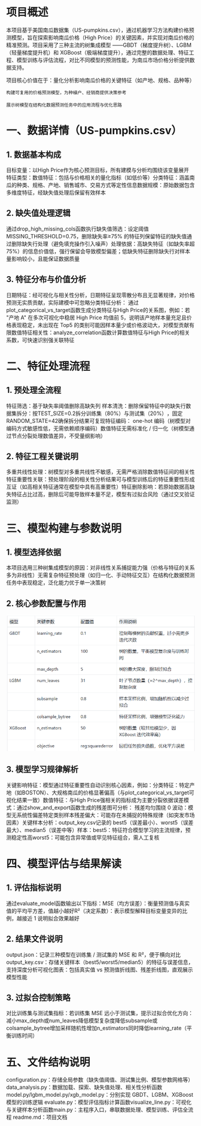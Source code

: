 # 项目概述​
本项目基于美国南瓜数据集（US-pumpkins.csv），通过机器学习方法构建价格预测模型，旨在探索影响南瓜价格（High Price）的关键因素，并实现对南瓜价格的精准预测。项目采用了三种主流的树集成模型 ——GBDT（梯度提升树）、LGBM（轻量梯度提升机）和 XGBoost（极端梯度提升），通过完整的数据处理、特征工程、模型训练与评估流程，对比不同模型的预测性能，为南瓜市场价格分析提供数据支持。​

项目核心价值在于：​
    量化分析影响南瓜价格的关键特征（如产地、规格、品种等）​

    构建可复用的价格预测模型，为种植户、经销商提供决策参考​
    
    展示树模型在结构化数据预测任务中的应用流程与优化思路

# 一、数据详情（US-pumpkins.csv）​
## 1. 数据基本构成​
 目标变量：以High Price作为核心预测目标，所有建模与分析均围绕该变量展开​
 特征类型：​
    数值特征：包括与价格相关的量化指标（如低价等）​
    分类特征：涵盖南瓜的种类、规格、产地、销售城市、交易方式等定性信息​
    数据规模：原始数据包含多维度特征，经缺失值处理后保留有效样本​
## 2. 缺失值处理逻辑​
通过drop_high_missing_cols函数执行缺失值筛选：​
    设定阈值MISSING_THRESHOLD=0.75，删除缺失率≥75% 的特征列​
    保留特征的缺失值通过删除缺失行处理（避免填充操作引入噪声）​
    处理依据：高缺失特征（如缺失率超 75%）的信息价值低，强行保留会导致模型偏差；低缺失特征删除缺失行对样本量影响较小，且能保证数据质量​
## 3. 特征分布与价值分析​
 日期特征：经可视化与相关性分析，日期特征呈现零散分布且无显著规律，对价格预测无实质贡献，实际建模中可忽略​
 分类特征分析：​
    通过plot_categorical_vs_target函数生成分类特征与High Price的关系图，例如：​若 "产地 A" 在多次可视化中稳居 High Price 均值前 5，说明该产地样本量充足且价格表现稳定​，未出现在 Top5 的类别可能因样本量少或价格波动大，对模型贡献有限​
 数值特征相关性：analyze_correlation函数计算数值特征与High Price的相关系数，可快速识别强关联特征​
# 二、特征处理流程​
## 1. 预处理全流程​
 特征筛选：基于缺失率阈值删除高缺失列
 样本清洗：删除保留特征中的缺失行​
 数据集拆分：​按TEST_SIZE=0.2拆分训练集（80%）与测试集（20%）​，固定RANDOM_STATE=42确保拆分结果可复现​
 特征编码：​
     one-hot 编码（树模型对编码方式敏感性低，无需依赖顺序编码）​
    数值特征无需标准化 / 归一化（树模型通过节点分裂处理数值差异，不受量纲影响）​
## 2. 特征工程关键说明​
 多重共线性处理：树模型对多重共线性不敏感，无需严格消除数值特征间的相关性​
 特征重要性关联：预处理阶段的相关性分析结果可与模型训练后的特征重要性形成互证（如高相关特征通常在模型中具有高重要性）​
 特征删除影响：若原始数据高缺失特征占比过高，删除后可能导致样本量不足，模型有过拟合风险（通过交叉验证监测）​
# 三、模型构建与参数说明​
## 1. 模型选择依据​
 本项目选用三种树集成模型的原因：​
    对非线性关系捕捉能力强（价格与特征的关系多为非线性）​
    无需复杂特征预处理（如归一化、手动特征交互）​
    在结构化数据预测任务中表现稳定，泛化能力优于单一决策树
## 2. 核心参数配置与作用
![alt text](images/image.png)
## 3. 模型学习规律解析​
 关键影响特征：模型通过特征重要性自动识别核心因素，例如：​
    分类特征：特定产地（如BOSTON）、大规格南瓜的价格显著偏高（与plot_categorical_vs_target可视化结果一致）​
    数值特征：与High Price强相关的指标成为主要分裂依据​
 误差模式：通过show_and_export函数生成的残差图可分析：​
    残差均匀围绕 0 波动：模型无系统性偏差​
    特定类别样本残差偏大：可能存在未捕捉的特殊规律（如突发市场因素）​
 关键样本分析：output_key.csv记录的 best5（误差最小）、worst5（误差最大）、median5（误差中等）样本：​
    best5：特征符合模型学习的主流规律，预测稳定性高​
    worst5：可能包含异常值或罕见特征组合，需人工复核
# 四、模型评估与结果解读​
## 1. 评估指标说明​
 通过evaluate_model函数输出以下指标：​
    MSE（均方误差）：衡量预测值与真实值的平均平方差，值越小越好​
    R²（决定系数）：表示模型解释目标变量变异的比例，越接近 1 说明拟合效果越好​
## 2. 结果文件说明​
 output.json：记录三种模型在训练集 / 测试集的 MSE 和 R²，便于横向对比​
 output_key.csv：存储关键样本（best5/worst5/median5）的特征与误差信息，支持深度分析​
 可视化图表：包括真实值 vs 预测值折线图、残差折线图，直观展示模型性能​
## 3. 过拟合控制策略​
 对比训练集与测试集指标：若训练集 MSE 远小于测试集，提示过拟合​
 优化方向：​
    减小max_depth或num_leaves降低模型复杂度​
    降低subsample或colsample_bytree增加采样随机性​
    增加n_estimators同时降低learning_rate（平衡训练时间）
# 五、文件结构说明
 configuration.py：存储全局参数（缺失值阈值、测试集比例、模型参数网格等）​
 data_analysis.py：数据加载、探索、缺失值处理、相关性分析函数​
 model.py/lgbm_model.py/xgb_model.py：分别实现 GBDT、LGBM、XGBoost 模型的训练逻辑​
 evaluate.py：模型评估指标计算函数​
 visualize_line.py：可视化与关键样本分析函数​
 main.py：主程序入口，串联数据处理、模型训练、评估全流程
 readme.md：项目文档
